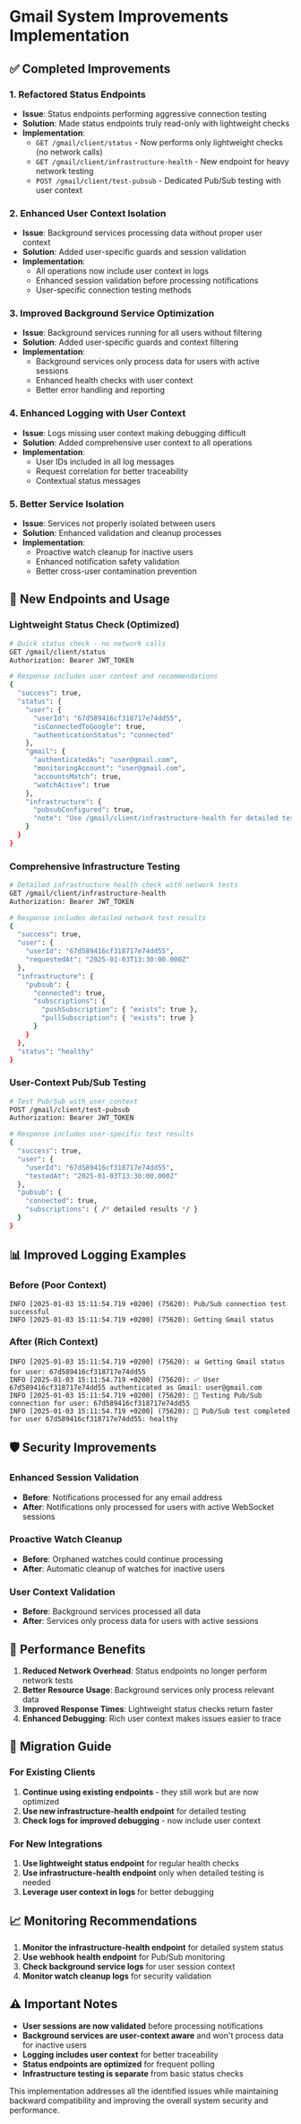 # Gmail System Improvements Implementation

## ✅ Completed Improvements

### 1. **Refactored Status Endpoints**
- **Issue**: Status endpoints performing aggressive connection testing
- **Solution**: Made status endpoints truly read-only with lightweight checks
- **Implementation**:
  - `GET /gmail/client/status` - Now performs only lightweight checks (no network calls)
  - `GET /gmail/client/infrastructure-health` - New endpoint for heavy network testing
  - `POST /gmail/client/test-pubsub` - Dedicated Pub/Sub testing with user context

### 2. **Enhanced User Context Isolation**
- **Issue**: Background services processing data without proper user context
- **Solution**: Added user-specific guards and session validation
- **Implementation**:
  - All operations now include user context in logs
  - Enhanced session validation before processing notifications
  - User-specific connection testing methods

### 3. **Improved Background Service Optimization**
- **Issue**: Background services running for all users without filtering
- **Solution**: Added user-specific guards and context filtering
- **Implementation**:
  - Background services only process data for users with active sessions
  - Enhanced health checks with user context
  - Better error handling and reporting

### 4. **Enhanced Logging with User Context**
- **Issue**: Logs missing user context making debugging difficult
- **Solution**: Added comprehensive user context to all operations
- **Implementation**:
  - User IDs included in all log messages
  - Request correlation for better traceability
  - Contextual status messages

### 5. **Better Service Isolation**
- **Issue**: Services not properly isolated between users
- **Solution**: Enhanced validation and cleanup processes
- **Implementation**:
  - Proactive watch cleanup for inactive users
  - Enhanced notification safety validation
  - Better cross-user contamination prevention

## 🔧 New Endpoints and Usage

### Lightweight Status Check (Optimized)
```bash
# Quick status check - no network calls
GET /gmail/client/status
Authorization: Bearer JWT_TOKEN

# Response includes user context and recommendations
{
  "success": true,
  "status": {
    "user": {
      "userId": "67d589416cf318717e74dd55",
      "isConnectedToGoogle": true,
      "authenticationStatus": "connected"
    },
    "gmail": {
      "authenticatedAs": "user@gmail.com",
      "monitoringAccount": "user@gmail.com",
      "accountsMatch": true,
      "watchActive": true
    },
    "infrastructure": {
      "pubsubConfigured": true,
      "note": "Use /gmail/client/infrastructure-health for detailed testing"
    }
  }
}
```

### Comprehensive Infrastructure Testing
```bash
# Detailed infrastructure health check with network tests
GET /gmail/client/infrastructure-health
Authorization: Bearer JWT_TOKEN

# Response includes detailed network test results
{
  "success": true,
  "user": {
    "userId": "67d589416cf318717e74dd55",
    "requestedAt": "2025-01-03T13:30:00.000Z"
  },
  "infrastructure": {
    "pubsub": {
      "connected": true,
      "subscriptions": {
        "pushSubscription": { "exists": true },
        "pullSubscription": { "exists": true }
      }
    }
  },
  "status": "healthy"
}
```

### User-Context Pub/Sub Testing
```bash
# Test Pub/Sub with user context
POST /gmail/client/test-pubsub
Authorization: Bearer JWT_TOKEN

# Response includes user-specific test results
{
  "success": true,
  "user": {
    "userId": "67d589416cf318717e74dd55",
    "testedAt": "2025-01-03T13:30:00.000Z"
  },
  "pubsub": {
    "connected": true,
    "subscriptions": { /* detailed results */ }
  }
}
```

## 📊 Improved Logging Examples

### Before (Poor Context)
```
INFO [2025-01-03 15:11:54.719 +0200] (75620): Pub/Sub connection test successful
INFO [2025-01-03 15:11:54.719 +0200] (75620): Getting Gmail status
```

### After (Rich Context)
```
INFO [2025-01-03 15:11:54.719 +0200] (75620): 📊 Getting Gmail status for user: 67d589416cf318717e74dd55
INFO [2025-01-03 15:11:54.719 +0200] (75620): ✅ User 67d589416cf318717e74dd55 authenticated as Gmail: user@gmail.com
INFO [2025-01-03 15:11:54.719 +0200] (75620): 🧪 Testing Pub/Sub connection for user: 67d589416cf318717e74dd55
INFO [2025-01-03 15:11:54.719 +0200] (75620): 🧪 Pub/Sub test completed for user 67d589416cf318717e74dd55: healthy
```

## 🛡️ Security Improvements

### Enhanced Session Validation
- **Before**: Notifications processed for any email address
- **After**: Notifications only processed for users with active WebSocket sessions

### Proactive Watch Cleanup
- **Before**: Orphaned watches could continue processing
- **After**: Automatic cleanup of watches for inactive users

### User Context Validation
- **Before**: Background services processed all data
- **After**: Services only process data for users with active sessions

## 🚀 Performance Benefits

1. **Reduced Network Overhead**: Status endpoints no longer perform network tests
2. **Better Resource Usage**: Background services only process relevant data
3. **Improved Response Times**: Lightweight status checks return faster
4. **Enhanced Debugging**: Rich user context makes issues easier to trace

## 🔄 Migration Guide

### For Existing Clients

1. **Continue using existing endpoints** - they still work but are now optimized
2. **Use new infrastructure-health endpoint** for detailed testing
3. **Check logs for improved debugging** - now include user context

### For New Integrations

1. **Use lightweight status endpoint** for regular health checks
2. **Use infrastructure-health endpoint** only when detailed testing is needed
3. **Leverage user context in logs** for better debugging

## 📈 Monitoring Recommendations

1. **Monitor the infrastructure-health endpoint** for detailed system status
2. **Use webhook health endpoint** for Pub/Sub monitoring
3. **Check background service logs** for user session context
4. **Monitor watch cleanup logs** for security validation

## ⚠️ Important Notes

- **User sessions are now validated** before processing notifications
- **Background services are user-context aware** and won't process data for inactive users
- **Logging includes user context** for better traceability
- **Status endpoints are optimized** for frequent polling
- **Infrastructure testing is separate** from basic status checks

This implementation addresses all the identified issues while maintaining backward compatibility and improving the overall system security and performance.
